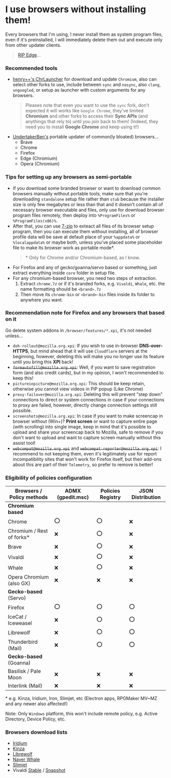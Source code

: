 # I use browsers without installing them!
Every browsers that I'm using, I never install them as system program files, even if it's preinstalled, I will immediately delete them out and execute only from other updater clients.
> [RIP Edge](https://github.com/AveYo/fox/blob/main/Edge_Removal.bat)...

### Recommended tools
- [henry++'s ChrLauncher](https://github.com/henrypp/chrlauncher) for download and update `Chromium`, also can select other forks to use, include between `sync` and `nosync`, also `clang`, `ungoogled`, or setup as launcher with custom arguments for any browsers.
  > Pleases note that even you want to use the `sync` fork, don't expected it will works like `Google Chrome`, they've limited **Chromium** and other forks to access their **Sync APIs** (and anythings that rely to) until you join back to them! (Indeed, they need you to install **Google Chrome** and keep using it!)
- [UndertakerBen's](https://github.com/UndertakerBen) portable updater of common(ly bloated) browsers...
  - Brave
  - Chrome
  - Firefox
  - Edge (Chromium)
  - Opera (Chromium)

### Tips for setting up any browsers as semi-portable
- If you download some branded browser or want to download common browsers manually without portable tools, make sure that you're downloading `standalone` setup file rather than `stub` because the installer size is only few megabytes or less than that and it doesn't contain all of necessary browser executable and files, only use for download browser program files remotely, then deploy into `%ProgramFiles%` or `%ProgramFiles(x86)%`.
- After that, you can use [7-zip](https://7-zip.org) to exteact all files of its browser setup program, then you can execute them without installing, all of browser profile data will be save at default place of your `%appdata%` or `%localappdata%` or maybe both, unless you've placed some placeholder file to make its browser work as portable mode\*.
  > \* Only for Chrome and/or Chromium-based, as I know.
- For Firefox and any of gecko/goanna/servo based or something, just extract everything inside `core` folder in setup file.
- For any chromium-based browser, you need two steps of extraction.
  1. Extract `chrome.7z` or if it's branded forks, e.g. `Vivaldi`, `Whale`, etc. the name formatting should be `<brand>.7z`
  2. Then move its `chrome-bin` or `<brand>-bin` files inside its folder to anywhere you want.

### Recommendation note for Firefox and any browsers that based on it
Go delete system addons in `/browser/features/*.xpi`, it's not needed unless...
- `doh-rollout@mozilla.org.xpi`: If you wish to use in-browser **DNS-over-HTTPS**, but mind ahead that it will use `Cloudflare` servers at the beginning, however, deleting this will make you no longer use its feature until you bring this **XPI** back!
- ~~`formautofill@mozilla.org.xpi`~~: Well, if you want to save registration form (and also credit cards), but in my opinion, I won't recommended to keep this!
- `pictureinpicture@mozilla.org.xpi`: This should be keep retain, otherwise you cannot view videos in PiP popup (Like Chrome)
- `proxy-failover@mozilla.org.xpi`: Deleting this will prevent "step down" connections to direct or system connections in case if your connections to proxy are failed, however, directly change connection settings still possible.
- `screenshots@mozilla.org.xpi`: In case if you want to make screencap in browser without (Win+)? **Print screen** or want to capture entire page (with scrolling) into single image, keep in mind that it's possible to upload and share your screencap back to Mozilla, safe to remove if you don't want to upload and want to capture screen manually without this assist tool!
- ~~`webcompat@mozilla.org.xpi`~~ and ~~`webcompat-reporter@mozilla.org.xpi`~~: I recommend to not keeping them, even it's legitimately use for report incompatibility sites that won't work for Firefox itself, but their add-ons about this are part of their `Telemetry`, so prefer to remove is better!

### Eligibility of policies configuration

| Browsers / Policy methods  | ADMX (gpedit.msc) | Policies Registry | JSON Distribution |
|----------------------------|-------------------|-------------------|-------------------|
| **Chromium based**         |                   |                   |                   |
| Chrome                     | :o:               | :o:               | :x:               |
| Chromium / Rest of forks\* | :x:               | :o:               | :x:               |
| Brave                      | :x:               | :o:               | :x:               |
| Vivaldi                    | :x:               | :o:               | :x:               |
| Whale                      | :x:               | :o:               | :x:               |
| Opera Chromium (also GX)   | :x:               | :x:               | :x:               |
| **Gecko-based** (Servo)    |                   |                   |                   |
| Firefox                    | :o:               | :o:               | :o:               |
| IceCat / Iceweasel         | :x:               | :o:               | :o:               |
| Librewolf                  | :x:               | :o:               | :o:               |
| Thunderbird (Mail)         | :x:               | :o:               | :o:               |
| **Gecko-based** (Goanna)   |                   |                   |                   |
| Basilisk / Pale Moon       | :x:               | :x:               | :x:               |
| Interlink (Mail)           | :x:               | :x:               | :x:               |

\* e.g. Kinza, Iridium, Iron, Slimjet, etc (Electron apps, RPGMaker MV~MZ and any newer also affected!)

Note: Only `Windows` platform, this won't include remote policy, e.g. Active Directory, Device Policy, etc.

### Browsers download lists
- [Iridium](https://iridiumbrowser.de)
- [Kinza](https://kinza.jp/en)
- [Librewolf](https://gitlab.com/librewolf-community/browser)
- [Naver Whale](https://whale.naver.com/en/download)
- [Slimjet](https://www.slimjet.com/en/dlpage.php)
- Vivaldi [Stable](https://vivaldi.com/download) \/ [Snapshot](https://vivaldi.com/blog/desktop/snapshots)
